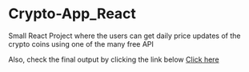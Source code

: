 # Crypto-App_React
Small React Project where the users can get daily price updates of the crypto coins using one of the many free API

Also, check the final output by clicking the link below
<a href="https://romantic-turing-f6ce49.netlify.app/">
  Click here
</a>
